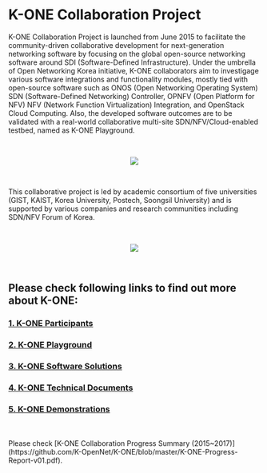 # K-ONE Collaboration Project

K-ONE Collaboration Project is launched from June 2015 to facilitate the community-driven collaborative development for next-generation networking software by focusing on the global open-source networking software around SDI (Software-Defined Infrastructure). Under the umbrella of Open Networking Korea initiative, K-ONE collaborators aim to investigage various software integrations and functionality modules, mostly tied with open-source software such as ONOS (Open Networking Operating System) SDN (Software-Defined Networking) Controller, OPNFV (Open Platform for NFV) NFV (Network Function Virtualization) Integration, and OpenStack Cloud Computing. Also, the developed software outcomes are to be validated with a real-world collaborative multi-site SDN/NFV/Cloud-enabled testbed, named as K-ONE Playground.

<br />
<p align="center"> 
<img src="https://github.com/K-OpenNet/Main/blob/master/images/K-One_Collaboration.png">
</p>
<br />

This collaborative project is led by academic consortium of five universities (GIST, KAIST, Korea University, Postech, Soongsil University) and is supported by various companies and research communities including SDN/NFV Forum of Korea.

<br />
<p align="center"> 
<img src="https://github.com/K-OpenNet/Main/blob/master/images/Open_Collaboration.png">
</p>
<br />

## Please check following links to find out more about K-ONE: 

### [1. K-ONE Participants](https://github.com/K-OpenNet/K-ONE/wiki/K-ONE-Participants)
### [2. K-ONE Playground](https://github.com/K-OpenNet/K-ONE/wiki/K-ONE-Playground)
### [3. K-ONE Software Solutions](https://github.com/K-OpenNet/K-ONE/wiki/K-ONE-Software-Solutions)
### [4. K-ONE Technical Documents](https://github.com/K-OpenNet/K-ONE/wiki/K-ONE-Technical-Documents)
### [5. K-ONE Demonstrations](https://github.com/K-OpenNet/K-ONE/wiki/K-ONE-Demonstration)

<br />
<br />
Please check [K-ONE Collaboration Progress Summary (2015~2017)](https://github.com/K-OpenNet/K-ONE/blob/master/K-ONE-Progress-Report-v01.pdf).

